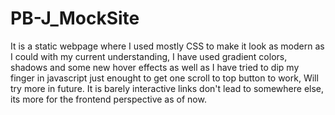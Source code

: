 # PB-J_MockSite
It is a static webpage where I used mostly CSS to make it look as modern as I could with my current understanding, I have used gradient colors, shadows and some new hover effects as well as I have tried to dip my finger in javascript just enought to get one scroll to top button to work, Will try more in future.
It is barely interactive links don't lead to somewhere else, its more for the frontend perspective as of now.
